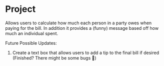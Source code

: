 # Project
Allows users to calculate how much each person in a party owes when paying for the bill. In addition it provides a (funny) message based off how much an individual spent.

Future Possible Updates:
1. Create a text box that allows users to add a tip to the final bill if desired (Finished? There might be some bugs 😬)
